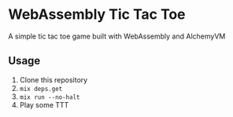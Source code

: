 # WebAssembly Tic Tac Toe

A simple tic tac toe game built with WebAssembly and AlchemyVM

## Usage

1. Clone this repository
2. `mix deps.get`
3. `mix run --no-halt`
4. Play some TTT
